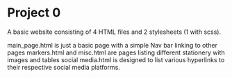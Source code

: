 # Project 0

A basic website consisting of 4 HTML files and 2 stylesheets (1 with scss).

main_page.html is just a basic page with a simple Nav bar linking to other pages
markers.html and misc.html are pages listing different stationery with images and tables
social media.html is designed to list various hyperlinks to their respective social media platforms.